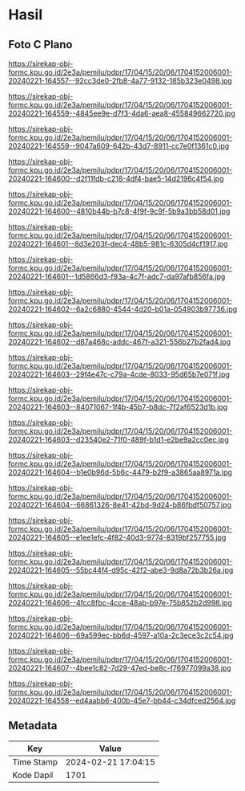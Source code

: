 # Hasil

## Foto C Plano

https://sirekap-obj-formc.kpu.go.id/2e3a/pemilu/pdpr/17/04/15/20/06/1704152006001-20240221-164557--92cc3de0-2fb8-4a77-9132-185b323e0498.jpg

https://sirekap-obj-formc.kpu.go.id/2e3a/pemilu/pdpr/17/04/15/20/06/1704152006001-20240221-164559--4845ee9e-d7f3-4da6-aea8-455849662720.jpg

https://sirekap-obj-formc.kpu.go.id/2e3a/pemilu/pdpr/17/04/15/20/06/1704152006001-20240221-164559--9047a609-642b-43d7-8911-cc7e0f1361c0.jpg

https://sirekap-obj-formc.kpu.go.id/2e3a/pemilu/pdpr/17/04/15/20/06/1704152006001-20240221-164600--d2f11fdb-c218-4df4-bae5-14d2196c4f54.jpg

https://sirekap-obj-formc.kpu.go.id/2e3a/pemilu/pdpr/17/04/15/20/06/1704152006001-20240221-164600--4810b44b-b7c8-4f9f-9c9f-5b9a3bb58d01.jpg

https://sirekap-obj-formc.kpu.go.id/2e3a/pemilu/pdpr/17/04/15/20/06/1704152006001-20240221-164601--8d3e203f-dec4-48b5-981c-6305d4cf1917.jpg

https://sirekap-obj-formc.kpu.go.id/2e3a/pemilu/pdpr/17/04/15/20/06/1704152006001-20240221-164601--1d5866d3-f93a-4c7f-adc7-da97afb856fa.jpg

https://sirekap-obj-formc.kpu.go.id/2e3a/pemilu/pdpr/17/04/15/20/06/1704152006001-20240221-164602--6a2c6880-4544-4d20-b01a-054903b97736.jpg

https://sirekap-obj-formc.kpu.go.id/2e3a/pemilu/pdpr/17/04/15/20/06/1704152006001-20240221-164602--d87a468c-addc-467f-a321-556b27b2fad4.jpg

https://sirekap-obj-formc.kpu.go.id/2e3a/pemilu/pdpr/17/04/15/20/06/1704152006001-20240221-164603--29f4e47c-c79a-4cde-8033-95d65b7e071f.jpg

https://sirekap-obj-formc.kpu.go.id/2e3a/pemilu/pdpr/17/04/15/20/06/1704152006001-20240221-164603--84071067-1f4b-45b7-b8dc-7f2af6523d1b.jpg

https://sirekap-obj-formc.kpu.go.id/2e3a/pemilu/pdpr/17/04/15/20/06/1704152006001-20240221-164603--d23540e2-71f0-489f-b1d1-e2be9a2cc0ec.jpg

https://sirekap-obj-formc.kpu.go.id/2e3a/pemilu/pdpr/17/04/15/20/06/1704152006001-20240221-164604--b1e0b96d-5b6c-4479-b2f9-a3865aa8971a.jpg

https://sirekap-obj-formc.kpu.go.id/2e3a/pemilu/pdpr/17/04/15/20/06/1704152006001-20240221-164604--66861326-8e41-42bd-9d24-b86fbdf50757.jpg

https://sirekap-obj-formc.kpu.go.id/2e3a/pemilu/pdpr/17/04/15/20/06/1704152006001-20240221-164605--e1ee1efc-4f82-40d3-9774-8319bf257755.jpg

https://sirekap-obj-formc.kpu.go.id/2e3a/pemilu/pdpr/17/04/15/20/06/1704152006001-20240221-164605--55bc44f4-d95c-42f2-abe3-9d8a72b3b26a.jpg

https://sirekap-obj-formc.kpu.go.id/2e3a/pemilu/pdpr/17/04/15/20/06/1704152006001-20240221-164606--4fcc8fbc-4cce-48ab-b97e-75b852b2d998.jpg

https://sirekap-obj-formc.kpu.go.id/2e3a/pemilu/pdpr/17/04/15/20/06/1704152006001-20240221-164606--69a599ec-bb6d-4597-a10a-2c3ece3c2c54.jpg

https://sirekap-obj-formc.kpu.go.id/2e3a/pemilu/pdpr/17/04/15/20/06/1704152006001-20240221-164607--4bee1c82-7d29-47ed-be8c-f76977099a38.jpg

https://sirekap-obj-formc.kpu.go.id/2e3a/pemilu/pdpr/17/04/15/20/06/1704152006001-20240221-164558--ed4aabb6-400b-45e7-bb44-c34dfced2564.jpg


## Metadata

| Key        | Value               |
| ---------- | ------------------- |
| Time Stamp | 2024-02-21 17:04:15 |
| Kode Dapil | 1701                |




